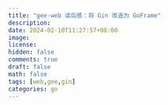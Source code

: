```yaml
---
title: "gee-web 读后感：将 Gin 改造为 GoFrame"
description: 
date: 2024-02-10T11:27:57+08:00
image: 
license: 
hidden: false
comments: true
draft: false
math: false
tags: [web,gee,gin]
categories: go
---
```

